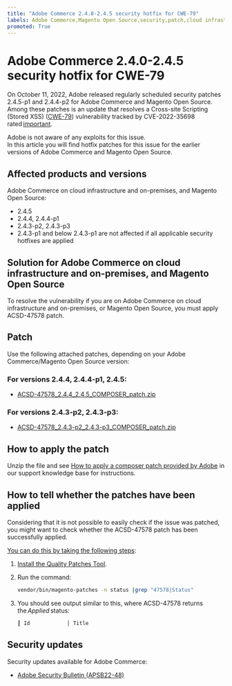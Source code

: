 ```yaml
---
title: "Adobe Commerce 2.4.0-2.4.5 security hotfix for CWE-79"
labels: Adobe Commerce,Magento Open Source,security,patch,cloud infrastructure,on-premises,2,4,4,2.4.3-p1,2.4.3,2.4.2-p2,2.4.2-p1,2.4.2,2.4.1-p1,2.4.1,2.4.0-p1,2.4.0,composer
promoted: True
---
```

# Adobe Commerce 2.4.0-2.4.5 security hotfix for CWE-79

On October 11, 2022, Adobe released regularly scheduled security patches 2.4.5-p1 and 2.4.4-p2 for Adobe Commerce and Magento Open Source.<br>
Among these patches is an update that resolves a Cross-site Scripting (Stored XSS) ([CWE-79](https://cwe.mitre.org/data/definitions/79.html])) vulnerability tracked by CVE-2022-35698 rated [important](https://helpx.adobe.com/security/severity-ratings.html).

Adobe is not aware of any exploits for this issue.<br>
In this article you will find hotfix patches for this issue for the earlier versions of Adobe Commerce and Magento Open Source. 
 
## Affected products and versions

Adobe Commerce on cloud infrastructure and on-premises, and Magento Open Source:

* 2.4.5 
* 2.4.4, 2.4.4-p1 
* 2.4.3-p2, 2.4.3-p3 
* 2.4.3-p1 and below 2.4.3-p1 are not affected if all applicable security hotfixes are applied

## Solution for Adobe Commerce on cloud infrastructure and on-premises, and Magento Open Source 

To resolve the vulnerability if you are on Adobe Commerce on cloud infrastructure and on-premises, or Magento Open Source, you must apply ACSD-47578 patch.

## Patch

Use the following attached patches, depending on your Adobe Commerce/Magento Open Source version:

### For versions 2.4.4, 2.4.4-p1, 2.4.5:

* [ACSD-47578_2.4.4_2.4.5_COMPOSER_patch.zip](assets/ACSD-47578_2.4.4_2.4.5_COMPOSER_patch.zip)

### For versions 2.4.3-p2, 2.4.3-p3:

* [ACSD-47578_2.4.3-p2_2.4.3-p3_COMPOSER_patch.zip](assets/ACSD-47578_2.4.3-p2_2.4.3-p3_COMPOSER_patch.zip)

## How to apply the patch

Unzip the file and see [How to apply a composer patch provided by Adobe](https://support.magento.com/hc/en-us/articles/360028367731) in our support knowledge base for instructions.

## How to tell whether the patches have been applied 

Considering that it is not possible to easily check if the issue was patched, you might want to check whether the ACSD-47578 patch has been successfully applied. 

<u>You can do this by taking the following steps</u>:

1. [Install the Quality Patches Tool](https://experienceleague.adobe.com/docs/commerce-operations/tools/quality-patches-tool/usage.html).
1. Run the command:

    ```bash
    vendor/bin/magento-patches -n status |grep "47578|Status"
    ```

1. You should see output similar to this, where ACSD-47578 returns the *Applied* status:

    ```bash
    ║ Id            │ Title                                                        │ Category        │ Origin                 │ Status      │ Details                                          ║ ║ N/A           │ ../m2-hotfixes/ACSD-47578__2.4.4_2.4.5_COMPOSER_patch.patch      │ Other           │ Local                  │ Applied     │ Patch type: Custom                                
     ```

## Security updates

Security updates available for Adobe Commerce:

* [Adobe Security Bulletin (APSB22-48)](https://helpx.adobe.com/security/products/magento/apsb22-48.html)
